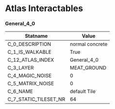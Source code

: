 

# Atlas Interactables





### General_4_0
| Statname | Value | 
|  --  |  --  | 
| C_0_DESCRIPTION | normal concrete | 
| C_1_IS_WALKABLE | True | 
| C_12_ATLAS_INDEX | General_4_0 | 
| C_3_LAYER | MEAT_GROUND | 
| C_4_MAGIC_NOISE | 0 | 
| C_5_MATRIX_NOISE | 0 | 
| C_6_NAME | default Tile | 
| C_7_STATIC_TILESET_NR | 64 | 

